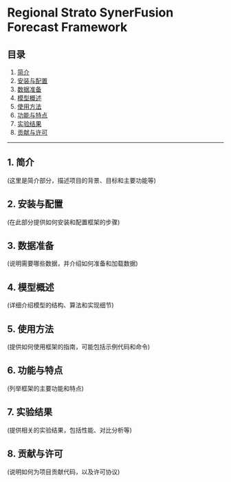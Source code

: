 # Regional Strato SynerFusion Forecast Framework

## 目录

1. [简介](#简介)
2. [安装与配置](#安装与配置)
3. [数据准备](#数据准备)
4. [模型概述](#模型概述)
5. [使用方法](#使用方法)
6. [功能与特点](#功能与特点)
7. [实验结果](#实验结果)
8. [贡献与许可](#贡献与许可)

---

## 1. 简介

(这里是简介部分，描述项目的背景、目标和主要功能等)

## 2. 安装与配置

(在此部分提供如何安装和配置框架的步骤)

## 3. 数据准备

(说明需要哪些数据，并介绍如何准备和加载数据)

## 4. 模型概述

(详细介绍模型的结构、算法和实现细节)

## 5. 使用方法

(提供如何使用框架的指南，可能包括示例代码和命令)

## 6. 功能与特点

(列举框架的主要功能和特点)

## 7. 实验结果

(提供相关的实验结果，包括性能、对比分析等)

## 8. 贡献与许可

(说明如何为项目贡献代码，以及许可协议)

